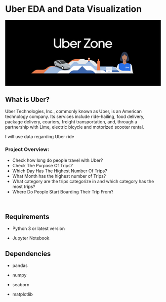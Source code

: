 <h1>Uber EDA and Data Visualization</h1>

<img src="uber.png" />

<h2>What is Uber?</h2>

<p>Uber Technologies, Inc., commonly known as Uber, is an American technology company. Its services include ride-hailing, food delivery, package delivery, couriers, freight transportation, and, through a partnership with Lime, electric bicycle and motorized scooter rental.</p>

<p>I will use data regarding Uber ride</p>

<h3>Project Overview:</h3>

<ul>
    <li>Check how long do people travel with Uber?</li>
    <li>Check The Purpose Of Trips?</li>
    <li>Which Day Has The Highest Number Of Trips?</li>
    <li>What Month has the highest number of Trips?</li>
    <li>What category are the trips categorize in and which category has the most trips?</li>
    <li>Where Do People Start Boarding Their Trip From?</li>
</ul>

<img src='' />

<h2>Requirements</h2>

<ul>
    <li><p>Python 3 or latest version</p></li>
    <li><p>Jupyter Notebook</p></li>
</ul>

<h2>Dependencies</h2>

<ul>
    <li><p>pandas</p></li>
    <li><p>numpy</p></li>
    <li><p>seaborn</p></li>
    <li><p>matplotlib</p></li>
</ul>
